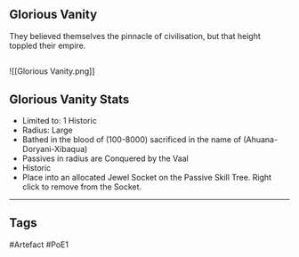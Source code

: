 ## Glorious Vanity
They believed themselves the pinnacle of civilisation, but that height toppled their empire.
##
![[Glorious Vanity.png]]
## Glorious Vanity Stats
- Limited to: 1 Historic
- Radius: Large
- Bathed in the blood of (100-8000) sacrificed in the name of (Ahuana-Doryani-Xibaqua)
- Passives in radius are Conquered by the Vaal
- Historic
- Place into an allocated Jewel Socket on the Passive Skill Tree. Right click to remove from the Socket.


---
## Tags
#Artefact
#PoE1
